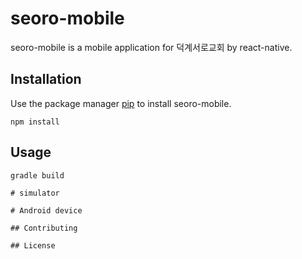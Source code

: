 # seoro-mobile

seoro-mobile is a mobile application for 덕계서로교회 by react-native.

## Installation

Use the package manager [pip](https://pip.pypa.io/en/stable/) to install seoro-mobile.

```nodejs
npm install
```

## Usage

```in Android Studio
gradle build

# simulator

# Android device

## Contributing

## License

